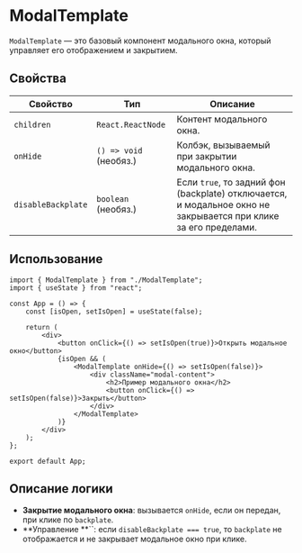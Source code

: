 # ModalTemplate

`ModalTemplate` — это базовый компонент модального окна, который управляет его отображением и закрытием.

## Свойства

| Свойство           | Тип                    | Описание                                                                                                        |
| ------------------ | ---------------------- | --------------------------------------------------------------------------------------------------------------- |
| `children`         | `React.ReactNode`      | Контент модального окна.                                                                                        |
| `onHide`           | `() => void` (необяз.) | Колбэк, вызываемый при закрытии модального окна.                                                                |
| `disableBackplate` | `boolean` (необяз.)    | Если `true`, то задний фон (backplate) отключается, и модальное окно не закрывается при клике за его пределами. |

## Использование

```tsx
import { ModalTemplate } from "./ModalTemplate";
import { useState } from "react";

const App = () => {
    const [isOpen, setIsOpen] = useState(false);

    return (
        <div>
            <button onClick={() => setIsOpen(true)}>Открыть модальное окно</button>
            {isOpen && (
                <ModalTemplate onHide={() => setIsOpen(false)}>
                    <div className="modal-content">
                        <h2>Пример модального окна</h2>
                        <button onClick={() => setIsOpen(false)}>Закрыть</button>
                    </div>
                </ModalTemplate>
            )}
        </div>
    );
};

export default App;
```

## Описание логики

- **Закрытие модального окна**: вызывается `onHide`, если он передан, при клике по `backplate`.
- **Управление **``: если `disableBackplate === true`, то `backplate` не отображается и не закрывает модальное окно при клике.
